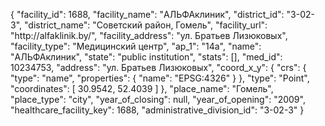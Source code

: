 {
    "facility_id": 1688,
    "facility_name": "АЛЬФАклиник",
    "district_id": "3-02-3",
    "district_name": "Советский район, Гомель",
    "facility_url": "http:\/\/alfaklinik.by\/",
    "facility_address": "ул. Братьев Лизюковых",
    "facility_type": "Медицинский центр",
    "ap_1": "14а",
    "name": "АЛЬФАклиник",
    "state": "public institution",
    "stats": [],
    "med_id": 10234753,
    "address": "ул. Братьев Лизюковых",
    "coord_x_y": {
        "crs": {
            "type": "name",
            "properties": {
                "name": "EPSG:4326"
            }
        },
        "type": "Point",
        "coordinates": [
            30.9542,
            52.4039
        ]
    },
    "place_name": "Гомель",
    "place_type": "city",
    "year_of_closing": null,
    "year_of_opening": "2009",
    "healthcare_facility_key": 1688,
    "administrative_division_id": "3-02-3"
}